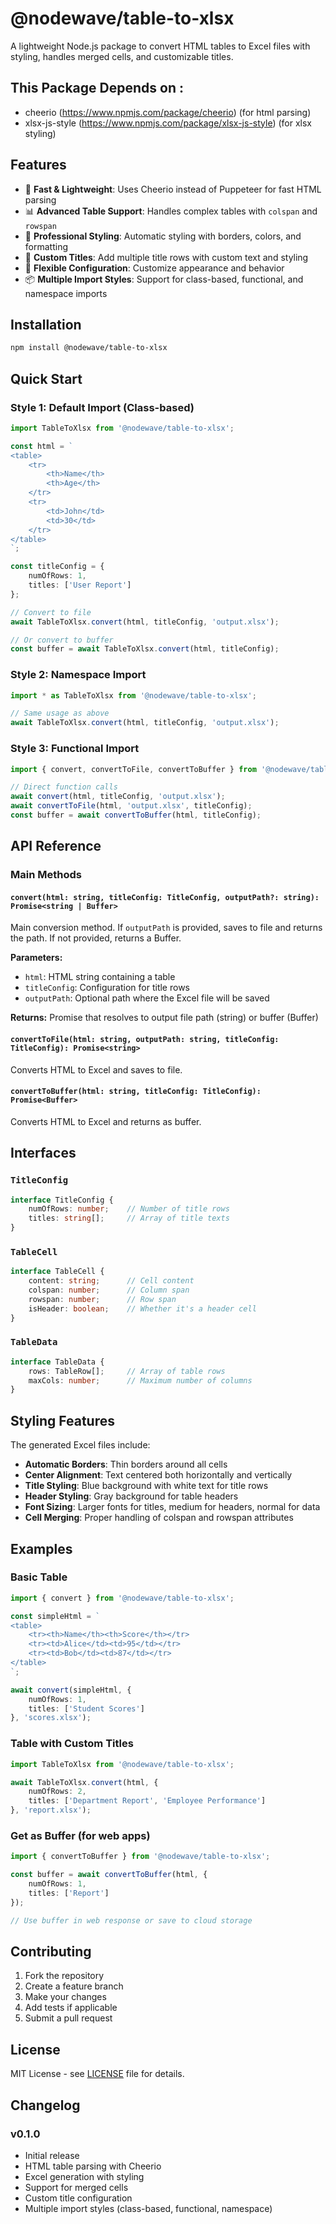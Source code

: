 # @nodewave/table-to-xlsx

A lightweight Node.js package to convert HTML tables to Excel files with styling, handles merged cells, and customizable titles.

## This Package Depends on : 
- cheerio (https://www.npmjs.com/package/cheerio) (for html parsing)
- xlsx-js-style (https://www.npmjs.com/package/xlsx-js-style) (for xlsx styling)

## Features

- 🚀 **Fast & Lightweight**: Uses Cheerio instead of Puppeteer for fast HTML parsing
- 📊 **Advanced Table Support**: Handles complex tables with `colspan` and `rowspan`
- 🎨 **Professional Styling**: Automatic styling with borders, colors, and formatting
- 📝 **Custom Titles**: Add multiple title rows with custom text and styling
- 🔧 **Flexible Configuration**: Customize appearance and behavior
- 📦 **Multiple Import Styles**: Support for class-based, functional, and namespace imports

## Installation

```bash
npm install @nodewave/table-to-xlsx
```

## Quick Start

### **Style 1: Default Import (Class-based)**
```typescript
import TableToXlsx from '@nodewave/table-to-xlsx';

const html = `
<table>
    <tr>
        <th>Name</th>
        <th>Age</th>
    </tr>
    <tr>
        <td>John</td>
        <td>30</td>
    </tr>
</table>
`;

const titleConfig = {
    numOfRows: 1,
    titles: ['User Report']
};

// Convert to file
await TableToXlsx.convert(html, titleConfig, 'output.xlsx');

// Or convert to buffer
const buffer = await TableToXlsx.convert(html, titleConfig);
```

### **Style 2: Namespace Import**
```typescript
import * as TableToXlsx from '@nodewave/table-to-xlsx';

// Same usage as above
await TableToXlsx.convert(html, titleConfig, 'output.xlsx');
```

### **Style 3: Functional Import**
```typescript
import { convert, convertToFile, convertToBuffer } from '@nodewave/table-to-xlsx';

// Direct function calls
await convert(html, titleConfig, 'output.xlsx');
await convertToFile(html, 'output.xlsx', titleConfig);
const buffer = await convertToBuffer(html, titleConfig);
```

## API Reference

### **Main Methods**

#### `convert(html: string, titleConfig: TitleConfig, outputPath?: string): Promise<string | Buffer>`

Main conversion method. If `outputPath` is provided, saves to file and returns the path. If not provided, returns a Buffer.

**Parameters:**
- `html`: HTML string containing a table
- `titleConfig`: Configuration for title rows
- `outputPath`: Optional path where the Excel file will be saved

**Returns:** Promise that resolves to output file path (string) or buffer (Buffer)

#### `convertToFile(html: string, outputPath: string, titleConfig: TitleConfig): Promise<string>`

Converts HTML to Excel and saves to file.

#### `convertToBuffer(html: string, titleConfig: TitleConfig): Promise<Buffer>`

Converts HTML to Excel and returns as buffer.

## Interfaces

### `TitleConfig`
```typescript
interface TitleConfig {
    numOfRows: number;    // Number of title rows
    titles: string[];     // Array of title texts
}
```

### `TableCell`
```typescript
interface TableCell {
    content: string;      // Cell content
    colspan: number;      // Column span
    rowspan: number;      // Row span
    isHeader: boolean;    // Whether it's a header cell
}
```

### `TableData`
```typescript
interface TableData {
    rows: TableRow[];     // Array of table rows
    maxCols: number;      // Maximum number of columns
}
```

## Styling Features

The generated Excel files include:

- **Automatic Borders**: Thin borders around all cells
- **Center Alignment**: Text centered both horizontally and vertically
- **Title Styling**: Blue background with white text for title rows
- **Header Styling**: Gray background for table headers
- **Font Sizing**: Larger fonts for titles, medium for headers, normal for data
- **Cell Merging**: Proper handling of colspan and rowspan attributes

## Examples

### Basic Table
```typescript
import { convert } from '@nodewave/table-to-xlsx';

const simpleHtml = `
<table>
    <tr><th>Name</th><th>Score</th></tr>
    <tr><td>Alice</td><td>95</td></tr>
    <tr><td>Bob</td><td>87</td></tr>
</table>
`;

await convert(simpleHtml, {
    numOfRows: 1,
    titles: ['Student Scores']
}, 'scores.xlsx');
```

### Table with Custom Titles
```typescript
import TableToXlsx from '@nodewave/table-to-xlsx';

await TableToXlsx.convert(html, {
    numOfRows: 2,
    titles: ['Department Report', 'Employee Performance']
}, 'report.xlsx');
```

### Get as Buffer (for web apps)
```typescript
import { convertToBuffer } from '@nodewave/table-to-xlsx';

const buffer = await convertToBuffer(html, {
    numOfRows: 1,
    titles: ['Report']
});

// Use buffer in web response or save to cloud storage
```

## Contributing

1. Fork the repository
2. Create a feature branch
3. Make your changes
4. Add tests if applicable
5. Submit a pull request

## License

MIT License - see [LICENSE](LICENSE) file for details.

## Changelog

### v0.1.0
- Initial release
- HTML table parsing with Cheerio
- Excel generation with styling
- Support for merged cells
- Custom title configuration
- Multiple import styles (class-based, functional, namespace)
